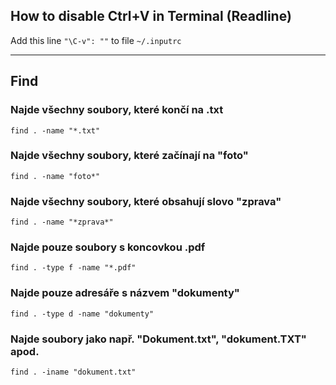 ## How to disable Ctrl+V in Terminal (Readline)
Add this line `"\C-v": ""` to file `~/.inputrc`

---

## Find

### Najde všechny soubory, které končí na .txt
`find . -name "*.txt"`

### Najde všechny soubory, které začínají na "foto"
`find . -name "foto*"`

### Najde všechny soubory, které obsahují slovo "zprava"
`find . -name "*zprava*"`

### Najde pouze soubory s koncovkou .pdf
`find . -type f -name "*.pdf"`

### Najde pouze adresáře s názvem "dokumenty"
`find . -type d -name "dokumenty"`

### Najde soubory jako např. "Dokument.txt", "dokument.TXT" apod.
`find . -iname "dokument.txt"`